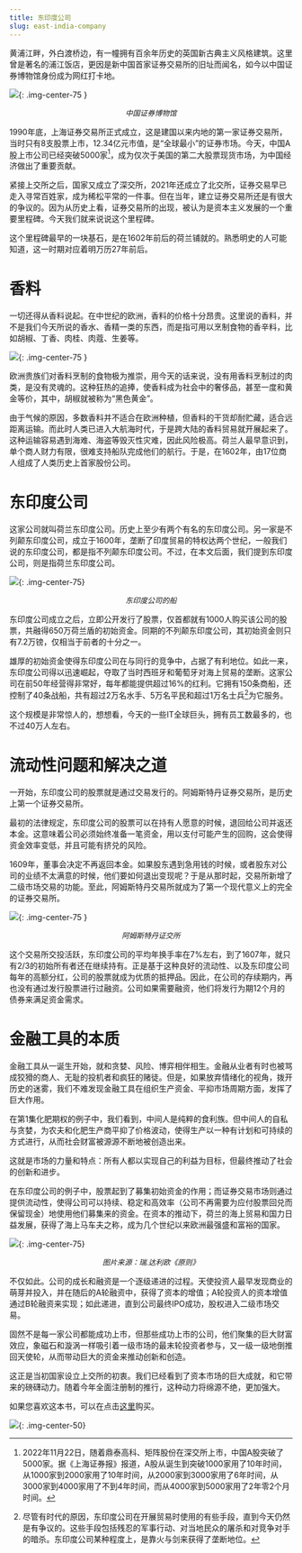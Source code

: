 ```yaml
---
title: 东印度公司
slug: east-india-company
---
```


黄浦江畔，外白渡桥边，有一幢拥有百余年历史的英国新古典主义风格建筑。这里曾是著名的浦江饭店，更因是新中国首家证券交易所的旧址而闻名，如今以中国证券博物馆身份成为网红打卡地。

![](https://images.jieyu.ai/images/2023/02/voc/xshg_museum.jpeg){: .img-center-75 }
<center><i style="font-size: small">中国证券博物馆</i></center>

1990年底，上海证券交易所正式成立，这是建国以来内地的第一家证券交易所，当时只有8支股票上市，12.34亿元市值，是“全球最小”的证券市场。今天，中国A股上市公司已经突破5000家[^milestone1]，成为仅次于美国的第二大股票现货市场，为中国经济做出了重要贡献。

紧接上交所之后，国家又成立了深交所，2021年还成立了北交所，证券交易早已走入寻常百姓家，成为稀松平常的一件事。但在当年，建立证券交易所还是有很大的争议的。因为从历史上看，证券交易所的出现，被认为是资本主义发展的一个重要里程碑。今天我们就来说说这个里程碑。

这个里程碑最早的一块基石，是在1602年前后的荷兰铺就的。熟悉明史的人可能知道，这一时期对应着明万历27年前后。

# 香料

一切还得从香料说起。在中世纪的欧洲，香料的价格十分昂贵。这里说的香料，并不是我们今天所说的香水、香精一类的东西，而是指可用以烹制食物的香辛料，比如胡椒、丁香、肉桂、肉蔻、生姜等。

![](https://images.jieyu.ai/images/2023/02/voc/spices.jpg){: .img-center-75 }

欧洲贵族们对香料烹制的食物极为推崇，用今天的话来说，没有用香料烹制过的肉类，是没有灵魂的。这种狂热的追捧，使香料成为社会中的奢侈品，甚至一度和黄金等价，其中，胡椒就被称为“黑色黄金”。

由于气候的原因，多数香料并不适合在欧洲种植，但香料的干货却耐贮藏，适合远距离运输。而此时人类已进入大航海时代，于是跨大陆的香料贸易就开展起来了。这种运输容易遇到海难、海盗等毁灭性灾难，因此风险极高。荷兰人最早意识到，单个商人财力有限，很难支持船队完成他们的航行。于是，在1602年，由17位商人组成了人类历史上首家股份公司。

# 东印度公司

这家公司就叫荷兰东印度公司。历史上至少有两个有名的东印度公司。另一家是不列颠东印度公司，成立于1600年，垄断了印度贸易的特权达两个世纪，一般我们说的东印度公司，都是指不列颠东印度公司。不过，在本文后面，我们提到东印度公司，则是指荷兰东印度公司。

![](https://images.jieyu.ai/images/2023/02/voc/ship_Amsterdam.jpg){: .img-center-75}
<center><i style="font-size: small">东印度公司的船</i></center>

东印度公司成立之后，立即公开发行了股票，仅首都就有1000人购买该公司的股票，共融得650万荷兰盾的初始资金。同期的不列颠东印度公司，其初始资金则只有7.2万镑，仅相当于前者的十分之一。

雄厚的初始资金使得东印度公司在与同行的竞争中，占据了有利地位。如此一来，东印度公司得以迅速崛起，夺取了当时西班牙和葡萄牙对海上贸易的垄断。这家公司在前50年经营得非常好，每年都能提供超过16%的红利。它拥有150条商船，还控制了40条战船，共有超过2万名水手、5万名平民和超过1万名士兵[^soldiers]为它服务。

这个规模是非常惊人的，想想看，今天的一些IT全球巨头，拥有员工数最多的，也不过40万人左右。

# 流动性问题和解决之道

一开始，东印度公司的股票就是通过交易发行的。阿姆斯特丹证券交易所，是历史上第一个证券交易所。

最初的法律规定，东印度公司的股票可以在持有人愿意的时候，退回给公司并返还本金。这意味着公司必须始终准备一笔资金，用以支付可能产生的回购，这会使得资金效率变低，并且可能有挤兑的风险。

1609年，董事会决定不再返回本金。如果股东遇到急用钱的时候，或者股东对公司的业绩不太满意的时候，他们要如何退出变现呢？于是从那时起，交易所新增了二级市场交易的功能。至此，阿姆斯特丹交易所就成为了第一个现代意义上的完全的证券交易所。

![](https://images.jieyu.ai/images/2023/02/voc/amsterdam_exchange.jpeg){: .img-center-75 }
<center><i style="font-size: small">阿姆斯特丹证交所</i></center>


这个交易所交投活跃，东印度公司的平均年换手率在7%左右，到了1607年，就只有2/3的初始所有者还在继续持有。正是基于这种良好的流动性、以及东印度公司每年的高额分红，公司的股票就成为优质的抵押品。因此，在公司的存续期内，再也没有通过发行股票进行过融资。公司如果需要融资，他们将发行为期12个月的债券来满足资金需求。

# 金融工具的本质

金融工具从一诞生开始，就和贪婪、风险、博弈相伴相生。金融从业者有时也被骂成狡猾的商人、无耻的投机者和疯狂的赌徒。但是，如果放弃情绪化的视角，拨开历史的迷雾，我们不难发现金融工具在组织生产资金、平抑市场周期方面，发挥了巨大作用。

在第1集化肥期权的例子中，我们看到，中间人是纯粹的食利族。但中间人的自私与贪婪，为农夫和化肥生产商平抑了价格波动，使得生产以一种有计划和可持续的方式进行，从而社会财富被源源不断地被创造出来。

这就是市场的力量和特点：所有人都以实现自己的利益为目标，但最终推动了社会的创新和进步。

在东印度公司的例子中，股票起到了募集初始资金的作用；而证券交易市场则通过提供流动性，使得公司可以持续、稳定和高效率（公司不再需要为应付股票回兑而保留现金）地使用他们募集来的资金。在资本的推动下，荷兰的海上贸易和国力日益发展，获得了海上马车夫之称，成为几个世纪以来欧洲最强盛和富裕的国家。

![](https://images.jieyu.ai/images/2023/02/20230220202525.png){: .img-center-75}







<center><i style="font-size: small">图片来源：瑞.达利欧《原则》</i></center>

不仅如此。公司的成长和融资是一个逐级递进的过程。天使投资人最早发现商业的萌芽并投入，并在随后的A轮融资中，获得了资本的增值；A轮投资人的资本增值通过B轮融资来实现；如此递进，直到公司最终IPO成功，股权进入二级市场交易。

固然不是每一家公司都能成功上市，但那些成功上市的公司，他们聚集的巨大财富效应，象磁石和漩涡一样吸引着一级市场的最末轮投资者参与，又一级一级地倒推回天使轮，从而带动巨大的资金来推动创新和创造。

这正是当初国家设立上交所的初衷。我们已经看到了资本市场的巨大成就，和它带来的磅礴动力。随着今年全面注册制的推行，这种动力将绵源不绝，更加强大。

如果您喜欢这本书，可以在点击[这里](https://union-click.jd.com/jdc?e=618%7Cpc%7C&p=JF8BANcJK1olXgAAV1dfAE8XBV8IGloQWQcCVF5UDkIeBl9MRANLAjZbERscSkAJHTdNTwcKBlMdBgABFksWAmoMGlsVXQ8EXVdYFxJSXzI4YCBQJnpgKVo4axdoW2hoTVsLPXxeNFJROEonA24JGV4SWgAGV25tCEwnQgEIGlkTXgAKUW5cOEsQBWkPHVkVVQYBUFttD0seMzZbSwtWA1kyZG5eOEwXCnsOaRpHSQBwZG5dOEgnA2YOGV4XVAcESF5cCUsSH28PHV0SWwQCU11dD0MnAW4JH1IlbQ)购买。

![](https://images.jieyu.ai//images/2023/03/s27351873.jpg){: .img-center-50}


[^milestone1]: 2022年11月22日，随着鼎泰高科、矩阵股份在深交所上市，中国A股突破了5000家。据《上海证券报》报道，A股从诞生到突破1000家用了10年时间，从1000家到2000家用了10年时间，从2000家到3000家用了6年时间，从3000家到4000家用了不到4年时间，而从4000家到5000家用了2年零2个月时间。

[^soldiers]: 尽管有时代的原因，东印度公司在开展贸易时使用的有些手段，直到今天仍然是有争议的。这些手段包括残忍的军事行动、对当地民众的屠杀和对竞争对手的暗杀。东印度公司某种程度上，是靠火与剑来获得了垄断地位。
